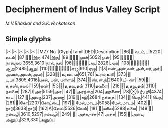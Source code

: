 # Decipherment of Indus Valley Script


*M.V.Bhaskar and S.K.Venkatesan*


## Simple glyphs

|:-:|:-:|:-:|:-:|:-:|
|M77 No.|Glyph|Tamil|DED|Description|
|86||வடம்,ட|5220|வடம்|
|87||இரு|474|இரு|
|89||முன்|5052|முன்|
|95||நால்,நல்|3655,3610|நால்,நல்|
|96||அய்|2826|அய்|
|108||ஆறு|2485|ஆறு|
|110||ஏழு|910|ஏழு|
|1||வன்,அன்,வள்,அள்,வர்,அர்||அவன்,அவள்,அவர்|
|328||உ,ஊ, வ|651,761|உரல்,உரி|
|373||ப,பா|3805,4016|பகல், பன், பள்ளம்|
|374||ண்,ன்,ந்|2640|(ப)-ண்|
|59||க,கண்,கயல்|1159|கண்|
|53||த,தவ,தன்|3110|தவளை|
|216||த,தவ,தன்|3110|தவளை|
|287|)|அர|5159|அர|
|47||அரந்தை|204|அரணை|
|78||புர்,புரி|4374|காட|
|127||அலகு|237|அலகு|
|319||சுழி|2684|நத்தை|
|134||பெரு|4411|பெரு|
|261||கோ|2207|கோட்டை|
|197||மேல்,மாடம்|5058|மேல்,மாடம்|
|402||நாடு|3638|நாடு|
|162||வேல்|5536|வேல்|
|181||வலை|5288|வலை|
|149||நல்வழி|3610,5297|நல்வழி|
|249| | அச்சு,-ச்சு|47|அச்சு|
|155||அன்பு, அனுப்பு|329,330|அனுப்பு|
